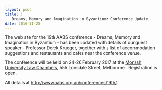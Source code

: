```yaml
---
layout: post
title: |
   Dreams, Memory and Imagination in Byzantium: Conference Update
date: 2016-11-25
---
```


The web site for the 19th AABS conference - Dreams, Memory and
Imagination in Byzantium - has been updated with details of our guest
speaker - Professor Derek Krueger, together with a list of accommodation
suggestions and restaurants and cafes near the conference
venue.

The conference will be held on 24-26 February 2017 at
the [Monash University Law
Chambers](https://www.monash.edu/law/about-us/location/mulc), 555
Lonsdale Street, Melbourne.  Registration is open.

All
details at <http://www.aabs.org.au/conferences/19th/>.
